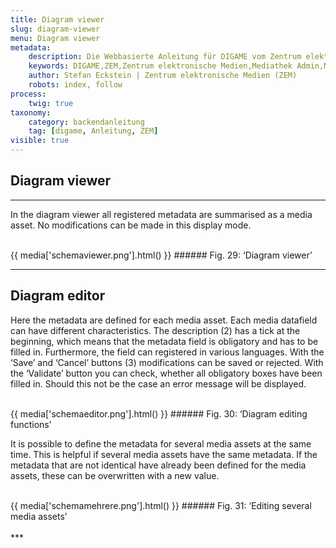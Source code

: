 ```yaml
---
title: Diagram viewer
slug: diagram-viewer
menu: Diagram viewer
metadata:
    description: Die Webbasierte Anleitung für DIGAME vom Zentrum elektronische Medien ZEM.
    keywords: DIGAME,ZEM,Zentrum elektronische Medien,Mediathek Admin,Mediathek,Bilddatenbank,Bildverwaltung,Bundesverwaltung,Eidgenossenschaft,Schweizerische Eidgenossenschaft,VBS,Bundesamt für Verteidigung, Bevölkerungsschutz und Sport
    author: Stefan Eckstein | Zentrum elektronische Medien (ZEM)
    robots: index, follow
process:
	twig: true
taxonomy:
    category: backendanleitung
    tag: [digame, Anleitung, ZEM]
visible: true
---
```


## Diagram viewer
***
In the diagram viewer all registered metadata are summarised as a media asset. No modifications can be made in this display mode.

<br>
{{ media['schemaviewer.png'].html() }}
###### Fig. 29: ‘Diagram viewer’
<br>


***

## Diagram editor

Here the metadata are defined for each media asset. Each media datafield can have different characteristics. The description (2) has a tick at the beginning, which means that the metadata field is obligatory and has to be filled in. Furthermore, the field can registered in various languages. With the ‘Save’ and ‘Cancel’ buttons (3) modifications can be saved or rejected. With the ‘Validate’ button you can check, whether all obligatory boxes have been filled in. Should this not be the case an error message will be displayed.

<br>
{{ media['schemaeditor.png'].html() }}
###### Fig. 30: ‘Diagram editing functions’
<br>

It is possible to define the metadata for several media assets at the same time. This is helpful if several media assets have the same metadata. If the metadata that are not identical have already been defined for the media assets, these can be overwritten with a new value.

<br>
{{ media['schemamehrere.png'].html() }}
###### Fig. 31: ‘Editing several media assets’
<br>

<br>
***
